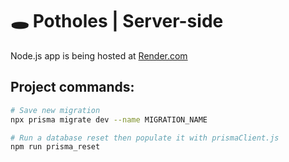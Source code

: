 # 🕳️ Potholes | Server-side

Node.js app is being hosted at [Render.com](www.render.com)

## Project commands:

```bash
# Save new migration
npx prisma migrate dev --name MIGRATION_NAME
```

```bash
# Run a database reset then populate it with prismaClient.js
npm run prisma_reset
```
